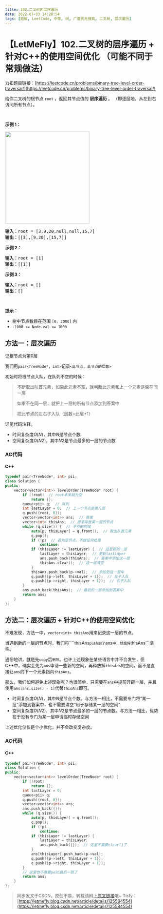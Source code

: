 ```yaml
---
title: 102.二叉树的层序遍历
date: 2022-07-03 14:28:54
tags: [题解, LeetCode, 中等, 树, 广度优先搜索, 二叉树, 层次遍历]
---
```


# 【LetMeFly】102.二叉树的层序遍历 + 针对C++的使用空间优化 （可能不同于常规做法）

力扣题目链接：[https://leetcode.cn/problems/binary-tree-level-order-traversal/](https://leetcode.cn/problems/binary-tree-level-order-traversal/)

<p>给你二叉树的根节点 <code>root</code> ，返回其节点值的 <strong>层序遍历</strong> 。 （即逐层地，从左到右访问所有节点）。</p>

<p>&nbsp;</p>

<p><strong>示例 1：</strong></p>
<img alt="" src="https://assets.leetcode.com/uploads/2021/02/19/tree1.jpg" style="width: 277px; height: 302px;" />
<pre>
<strong>输入：</strong>root = [3,9,20,null,null,15,7]
<strong>输出：</strong>[[3],[9,20],[15,7]]
</pre>

<p><strong>示例 2：</strong></p>

<pre>
<strong>输入：</strong>root = [1]
<strong>输出：</strong>[[1]]
</pre>

<p><strong>示例 3：</strong></p>

<pre>
<strong>输入：</strong>root = []
<strong>输出：</strong>[]
</pre>

<p>&nbsp;</p>

<p><strong>提示：</strong></p>

<ul>
	<li>树中节点数目在范围 <code>[0, 2000]</code> 内</li>
	<li><code>-1000 &lt;= Node.val &lt;= 1000</code></li>
</ul>


    
## 方法一：层次遍历

记根节点为第$0$层

我们用```pair<TreeNode*, int>```记录```<此节点, 此节点的层数>```

初始时将根节点入队，在队列不空的时候：

> 不断取出队首元素，如果此元素不空，就判断此元素和上一个元素是否在同一层
>
> 如果不在同一层，就把上一层的所有节点添加到答案中
>
> 把此节点的左右子入队（层数=此层+1）

详见代码注释。

+ 时间复杂度$O(N)$，其中$N$是节点个数
+ 空间复杂度$O(N2)$，其中$N2$是节点最多的一层的节点数

### AC代码

#### C++

```cpp
typedef pair<TreeNode*, int> pii;
class Solution {
public:
    vector<vector<int>> levelOrder(TreeNode* root) {
        if (!root)  // root本来就为空
            return {};
        queue<pii> q;  // 队列
        int lastLayer = 0;  // 上一个节点是第几层
        q.push({root, 0});
        vector<vector<int>> ans;  // 答案
        vector<int> thisAns;  // 用来存放某一层的节点
        while (q.size()) {  // 不空的时候
            auto[p, thisLayer] = q.front();  // 取出队首元素
            q.pop();
            if (!p)  // 若为空节点，不做任何处理
                continue;
            if (thisLayer != lastLayer) {  // 这是新的一层
                lastLayer = thisLayer;  // 更新lastLayer
                ans.push_back(thisAns);  // 答案中添加这一层
                thisAns.clear();  // 这一层清空
            }
            thisAns.push_back(p->val);  // 添加到这一层中
            q.push({p->left, thisLayer + 1});  // 左子入队
            q.push({p->right, thisLayer + 1});  // 右子入队
        }
        ans.push_back(thisAns);  // 最后的一层添加到答案中
        return ans;
    }
};
```

## 方法二：层次遍历 + 针对C++的使用空间优化

不难发现，方法一中，```vector<int> thisAns```用来记录这一层的节点。

当遇到新的一层的节点时，我们将````thisAns```push到了```ans```中，然后将```thisAns```清空。

通俗地讲，就是先```copy```后```删除```。也许上述现象在某些语言中并不会发生，但C++中，确实会先为```ans```申请一些新的空间，再释放掉```thisAns```的空间，而不是直接让```ans```的下一个元素指向```thisAns```。

那么，我们如何避免上述现象呢？也很简单，只需要在```ans```中提前开辟一层，并且使用```ans[ans.size() - 1]```代替```thisAns```即可。

+ 时间复杂度$O(N)$，其中$N$是节点个数。与方法一相比，不需要专门将“某一层”添加到答案中，也不需要清空“用于存储某一层的空间”
+ 空间复杂度$O(N2)$，其中$N2$是节点最多的一层的节点数。与方法一相比，优势在于没有专门为某一层申请临时存储空间

上述优化仅仅是个小优化，并不会改变复杂度。

### AC代码

#### C++

```cpp
typedef pair<TreeNode*, int> pii;
class Solution {
public:
    vector<vector<int>> levelOrder(TreeNode* root) {
        if (!root)
            return {};
        int lastLayer = 0;
        queue<pii> q;
        q.push({root, 0});
        vector<vector<int>> ans;
        ans.push_back({});
        while (q.size()) {
            auto[p, thisLayer] = q.front();
            q.pop();
            if (!p)
                continue;
            if (thisLayer != lastLayer) {
                lastLayer = thisLayer;
                ans.push_back({});  // 这里不需要clear()了
            }
            ans[thisLayer].push_back(p->val);
            q.push({p->left, thisLayer + 1});
            q.push({p->right, thisLayer + 1});
        }
        // 这里也不需要push最后一层了
        return ans;
    }
};
```

> 同步发文于CSDN，原创不易，转载请附上[原文链接](https://leetcode.letmefly.xyz/2022/07/03/LeetCode%200102.%E4%BA%8C%E5%8F%89%E6%A0%91%E7%9A%84%E5%B1%82%E5%BA%8F%E9%81%8D%E5%8E%86/)哦~
> Tisfy：[https://letmefly.blog.csdn.net/article/details/125584554](https://letmefly.blog.csdn.net/article/details/125584554)
